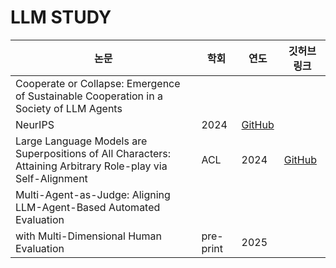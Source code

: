 # LLM STUDY


| 논문 | 학회 | 연도 | 깃허브 링크 |
|------|------|------|-------------|
| Cooperate or Collapse: Emergence of Sustainable Cooperation in a Society of LLM Agents
 | NeurIPS | 2024 | [GitHub](https://github.com/giorgiopiatti/GovSim) |
| Large Language Models are Superpositions of All Characters: Attaining Arbitrary Role-play via Self-Alignment | ACL | 2024 | [GitHub](https://github.com/OFA-Sys/Ditto) |
| Multi-Agent-as-Judge: Aligning LLM-Agent-Based Automated Evaluation
with Multi-Dimensional Human Evaluation| pre-print | 2025 |  |
